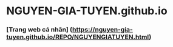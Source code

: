 # NGUYEN-GIA-TUYEN.github.io

### [Trang web cá nhân] (https://nguyen-gia-tuyen.github.io/REPO/NGUYENGIATUYEN.html)
